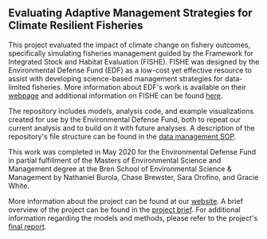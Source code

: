 ## Evaluating Adaptive Management Strategies for Climate Resilient Fisheries 

This project evaluated the impact of climate change on fishery outcomes, specifically simulating fisheries management guided by the Framework for Integrated Stock and Habitat Evaluation (FISHE). FISHE was designed by the Environmental Defense Fund (EDF) as a low-cost yet effective resource to assist with developing science-based management strategies for data-limited fisheries. More information about EDF's work is available on their [webpage](https://www.edf.org/) and additional information on FISHE can be found [here](http://fishe.edf.org/).  

The repository includes models, analysis code, and example visualizations created for use by the Environmental Defense Fund, both to repeat our current analysis and to build on it with future analyses. A description of the repository's file structure can be found in the [data management SOP](./Reference/SOP_data_management.md).   

This work was completed in May 2020 for the Environmental Defense Fund in partial fulfillment of the Masters of Environmental Science and Management degree at the Bren School of Environmental Science & Management by Nathaniel Burola, Chase Brewster, Sara Orofino, and Gracie White.  

More information about the project can be found at our [website](https://www.somefinfishe.com/). A brief overview of the project can be found in the [project brief](http://bren.ucsb.edu/research/documents/SomefinFISHEBrief.pdf). For additional information regarding the models and methods, please refer to the project's [final report](http://bren.ucsb.edu/research/documents/SomefinFISHEFinalReport.pdf).   

